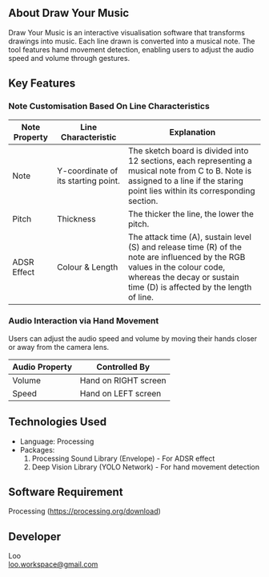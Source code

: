 ## About Draw Your Music

Draw Your Music is an interactive visualisation software that transforms drawings into music. Each line drawn is converted into a musical note. The tool features hand movement detection, enabling users to adjust the audio speed and volume through gestures.

## Key Features

### Note Customisation Based On Line Characteristics

| Note Property | Line Characteristic | Explanation |
| --- | --- | --- |
| Note | Y-coordinate of its starting point. | The sketch board is divided into 12 sections, each representing a musical note from C to B. Note is assigned to a line if the staring point lies within its corresponding section. |
| Pitch | Thickness | The thicker the line, the lower the pitch. |
| ADSR Effect | Colour & Length | The attack time (A), sustain level (S) and release time (R) of the note are influenced by the RGB values in the colour code, whereas the decay or sustain time (D) is affected by the length of line. |

### Audio Interaction via Hand Movement
Users can adjust the audio speed and volume by moving their hands closer or away from the camera lens.

| Audio Property | Controlled By |
| --- | --- |
| Volume |  Hand on RIGHT screen |
| Speed | Hand on LEFT screen |

## Technologies Used
- Language: Processing
- Packages: 
    1. Processing Sound Library (Envelope) - For ADSR effect
    2. Deep Vision Library (YOLO Network) - For hand movement detection

## Software Requirement
Processing (https://processing.org/download)

## Developer
Loo<br>
loo.workspace@gmail.com